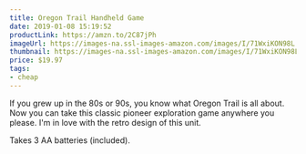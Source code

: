 ```yaml
---
title: Oregon Trail Handheld Game
date: 2019-01-08 15:19:52
productLink: https://amzn.to/2C87jPh
imageUrl: https://images-na.ssl-images-amazon.com/images/I/71WxiKON98L._SY879_.jpg
thumbnail: https://images-na.ssl-images-amazon.com/images/I/71WxiKON98L._SR600,315_.jpg
price: $19.97
tags:
- cheap
---
```


If you grew up in the 80s or 90s, you know what Oregon Trail is all about. Now you can take this classic pioneer exploration game anywhere you please. I'm in love with the retro design of this unit.

Takes 3 AA batteries (included).
